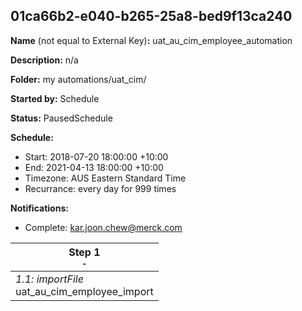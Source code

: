 ## 01ca66b2-e040-b265-25a8-bed9f13ca240

**Name** (not equal to External Key)**:** uat_au_cim_employee_automation

**Description:** n/a

**Folder:** my automations/uat_cim/

**Started by:** Schedule

**Status:** PausedSchedule

**Schedule:**

* Start: 2018-07-20 18:00:00 +10:00
* End: 2021-04-13 18:00:00 +10:00
* Timezone: AUS Eastern Standard Time
* Recurrance: every day for 999 times

**Notifications:**

* Complete: kar.joon.chew@merck.com

| Step 1<br>_<small>-</small>_ |
| --- |
| _1.1: importFile_<br>uat_au_cim_employee_import |
